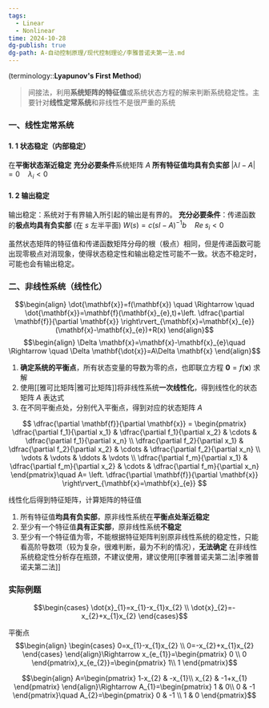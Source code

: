 ```yaml
---
tags:
  - Linear
  - Nonlinear
time: 2024-10-28
dg-publish: true
dg-path: A-自动控制原理/现代控制理论/李雅普诺夫第一法.md
---
```


(terminology::**Lyapunov's First Method**)
>间接法，利用**系统矩阵的特征值**或系统状态方程的解来判断系统稳定性。主要针对**线性定常系统**和非线性不是很严重的系统

### 一、线性定常系统
#### 1. 1 状态稳定（内部稳定）
在**平衡状态渐近稳定**
**充分必要条件**系统矩阵 $A$ **所有特征值均具有负实部** $\left\lvert  \lambda I-A \right\rvert=0\quad\lambda_{i}<0$
#### 1. 2 输出稳定
输出稳定：系统对于有界输入所引起的输出是有界的。
**充分必要条件**：传递函数的**极点均具有负实部** (在 $s$ 左半平面) $W(s)=c(sI-A)^{-1}b\quad Re \;s_{i}<0$

虽然状态矩阵的特征值和传递函数矩阵分母的根（极点）相同，但是传递函数可能出现零极点对消现象，使得状态稳定性和输出稳定性可能不一致。状态不稳定时，可能也会有输出稳定。

### 二、非线性系统（线性化）

$$\begin{align}
\dot{\mathbf{x}}=f(\mathbf{x}) \quad \Rightarrow  \quad \dot{\mathbf{x}}=\mathbf{f}(\mathbf{x}_{e},t)+\left. \dfrac{\partial \mathbf{f}}{\partial \mathbf{x}}  \right\rvert_{\mathbf{x}=\mathbf{x}_{e}}(\mathbf{x}-\mathbf{x}_{e})+R(x)
\end{align}$$
$$\begin{align}
\Delta \mathbf{x}=\mathbf{x}-\mathbf{x}_{e}\quad \Rightarrow \quad  \Delta \mathbf{\dot{x}}=A\Delta \mathbf{x}
\end{align}$$
1. **确定系统的平衡点**，所有状态变量的导数为零的点，也即联立方程 $\mathbf{0}=f(\mathbf{x})$ 求解
2. 使用[[雅可比矩阵\|雅可比矩阵]]将非线性系统**一次线性化**，得到线性化的状态矩阵 $A$ 表达式
3. 在不同平衡点处，分别代入平衡点，得到对应的状态矩阵 $A$

$$ \dfrac{\partial \mathbf{f}}{\partial \mathbf{x}} = \begin{pmatrix} \dfrac{\partial f_1}{\partial x_1} & \dfrac{\partial f_1}{\partial x_2} & \cdots & \dfrac{\partial f_1}{\partial x_n} \\ \dfrac{\partial f_2}{\partial x_1} & \dfrac{\partial f_2}{\partial x_2} & \cdots & \dfrac{\partial f_2}{\partial x_n} \\ \vdots & \vdots & \ddots & \vdots \\ \dfrac{\partial f_m}{\partial x_1} & \dfrac{\partial f_m}{\partial x_2} & \cdots & \dfrac{\partial f_m}{\partial x_n} \end{pmatrix}\quad  A= \left. \dfrac{\partial \mathbf{f}}{\partial \mathbf{x}}  \right\rvert_{\mathbf{x}=\mathbf{x}_{e}} $$

线性化后得到特征矩阵，计算矩阵的特征值
1. 所有特征值**均具有负实部**，原非线性系统在**平衡点处渐近稳定**
2. 至少有一个特征值**具有正实部**，原非线性系统**不稳定**
3. 至少有一个特征值为零，不能根据特征矩阵判别原非线性系统的稳定性，只能看高阶导数项（较为复杂，很难判断，最为不利的情况），**无法确定**
在非线性系统稳定性分析存在瓶颈，不建议使用，建议使用[[李雅普诺夫第二法\|李雅普诺夫第二法]]


### 实际例题
$$\begin{cases}
\dot{x}_{1}=x_{1}-x_{1}x_{2} \\
\dot{x}_{2}=-x_{2}+x_{1}x_{2}
\end{cases}$$

平衡点
$$\begin{align}
\begin{cases}
0=x_{1}-x_{1}x_{2} \\
0=-x_{2}+x_{1}x_{2}
\end{cases}
\end{align}\Rightarrow x_{e_{1}}=\begin{pmatrix}
0 \\
0
\end{pmatrix},x_{e_{2}}=\begin{pmatrix}
1\\ 1
\end{pmatrix}$$

$$\begin{align}
A=\begin{pmatrix}
1-x_{2} & -x_{1}\\ x_{2} & -1+x_{1}
\end{pmatrix}
\end{align}\Rightarrow A_{1}=\begin{pmatrix}
1 & 0\\ 0  & -1
\end{pmatrix}\quad A_{2}=\begin{pmatrix}
0 & -1 \\ 1 & 0
\end{pmatrix}$$

